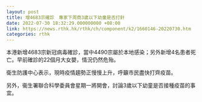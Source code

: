 ```yaml
---
layout: post
title: 增4683宗確診　專家下周商3歲以下幼童是否打針
date: 2022-07-30 18:32:29.000000000 +08:00
link: https://news.rthk.hk/rthk/ch/component/k2/1660146-20220730.htm
categories: rthk
---
```


本港新增4683宗新冠病毒確診，當中4490宗屬於本地感染；另外新增4名患者死亡。早前確診的22個月大女嬰，情況仍然危殆。

衛生防護中心表示，現時疫情趨勢正慢慢上升，呼籲市民盡快打齊疫苗。

另外，衞生署聯合科學委員會星期一將開會，討論3歲以下幼童是否接種疫苗的事宜。
